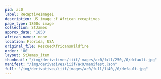 ```yaml
---
pid: ac0
label: RecaptiveImage1
description: US image of African recaptives
page_type: 1800s image
collection: StJames
approx_date: '1850'
african_names: none
location: Florida, USA
original_file: RescuedAfricansWildfire
order: '00'
layout: StJames_item
thumbnail: "/img/derivatives/iiif/images/ac0/full/250,/0/default.jpg"
manifest: "/img/derivatives/iiif/ac0/manifest.json"
full: "/img/derivatives/iiif/images/ac0/full/1140,/0/default.jpg"
---
```

